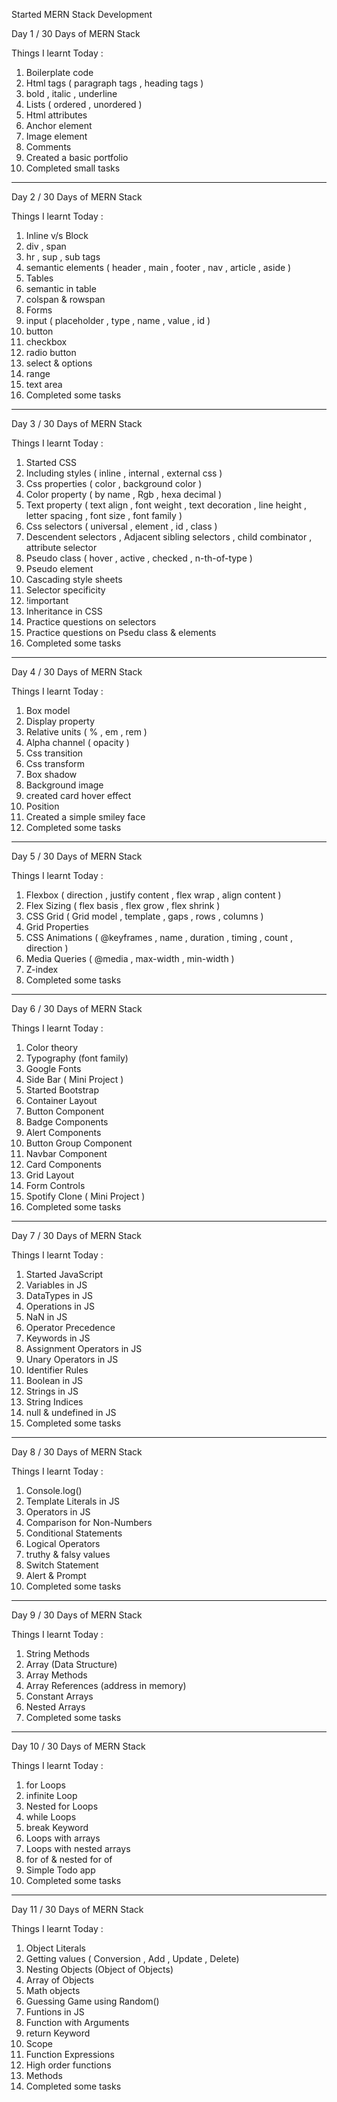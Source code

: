Started MERN Stack Development

Day 1 / 30 Days of MERN Stack

Things I learnt Today :

1. Boilerplate code
2. Html tags ( paragraph tags , heading tags )
3. bold , italic , underline
4. Lists ( ordered , unordered )
5. Html attributes
6. Anchor element
7. Image element
8. Comments
9. Created a basic portfolio
10. Completed small tasks

-----------------------------

Day 2 / 30 Days of MERN Stack

Things I learnt Today :

1. Inline v/s Block
2. div , span
3. hr , sup , sub tags
4. semantic elements ( header , main , footer , nav , article , aside )
5. Tables
6. semantic in table
7. colspan & rowspan
8. Forms
9. input ( placeholder , type , name , value , id )
10. button
11. checkbox
12. radio button
13. select & options
14. range
15. text area
16. Completed some tasks

-----------------------------

Day 3 / 30 Days of MERN Stack

Things I learnt Today :

1. Started CSS
2. Including styles ( inline , internal , external css )
3. Css properties ( color , background color )
4. Color property ( by name , Rgb , hexa decimal )
5. Text property ( text align , font weight , text decoration , line height , letter spacing , font size , font family )
6. Css selectors ( universal , element , id , class )
7. Descendent selectors , Adjacent sibling selectors , child combinator , attribute selector
8. Pseudo class ( hover , active , checked , n-th-of-type )
9. Pseudo element
10. Cascading style sheets
11. Selector specificity
12. !important
13. Inheritance in CSS
14. Practice questions on selectors
15. Practice questions on Psedu class & elements
16. Completed some tasks

-----------------------------

Day 4 / 30 Days of MERN Stack

Things I learnt Today :

1. Box model
2. Display property
3. Relative units ( % , em , rem )
4. Alpha channel ( opacity )
5. Css transition
6. Css transform
7. Box shadow
8. Background image
9. created card hover effect
10. Position
11. Created a simple smiley face
12. Completed some tasks

-----------------------------

Day 5 / 30 Days of MERN Stack

Things I learnt Today :

1. Flexbox ( direction , justify content , flex wrap , align content )
2. Flex Sizing ( flex basis , flex grow , flex shrink )
3. CSS Grid ( Grid model , template , gaps , rows , columns )
4. Grid Properties
5. CSS Animations ( @keyframes , name , duration , timing , count , direction )
6. Media Queries ( @media , max-width , min-width )
7. Z-index
8. Completed some tasks

-----------------------------

Day 6 / 30 Days of MERN Stack

Things I learnt Today :

1. Color theory
2. Typography (font family)
3. Google Fonts
4. Side Bar ( Mini Project )
5. Started Bootstrap
6. Container Layout
7. Button Component
8. Badge Components
9. Alert Components
10. Button Group Component
11. Navbar Component
12. Card Components
13. Grid Layout
14. Form Controls
15. Spotify Clone ( Mini Project )
16. Completed some tasks

-----------------------------

Day 7 / 30 Days of MERN Stack

Things I learnt Today :

1. Started JavaScript
2. Variables in JS
3. DataTypes in JS
4. Operations in JS
5. NaN in JS
6. Operator Precedence
7. Keywords in JS
8. Assignment Operators in JS
9. Unary Operators in JS
10. Identifier Rules
11. Boolean in JS
12. Strings in JS
13. String Indices
14. null & undefined in JS
15. Completed some tasks

-----------------------------

Day 8 / 30 Days of MERN Stack

Things I learnt Today :

1. Console.log()
2. Template Literals in JS
3. Operators in JS
4. Comparison for Non-Numbers 
5. Conditional Statements
6. Logical Operators
7. truthy & falsy values
8. Switch Statement 
9. Alert & Prompt 
10. Completed some tasks

-----------------------------

Day 9 / 30 Days of MERN Stack

Things I learnt Today :

1. String Methods
2. Array (Data Structure)
3. Array Methods 
4. Array References (address in memory)
5. Constant Arrays
6. Nested Arrays
7. Completed some tasks

-----------------------------

Day 10 / 30 Days of MERN Stack

Things I learnt Today :

1. for Loops
2. infinite Loop
3. Nested for Loops
4. while Loops
5. break Keyword
6. Loops with arrays
7. Loops with nested arrays
8. for of & nested for of
9. Simple Todo app
10. Completed some tasks

-----------------------------

Day 11 / 30 Days of MERN Stack

Things I learnt Today :

1. Object Literals
2. Getting values ( Conversion , Add , Update , Delete)
3. Nesting Objects (Object of Objects)
4. Array of Objects
5. Math objects
6. Guessing Game using Random()
7. Funtions in JS
8. Function with Arguments
9. return Keyword
10. Scope
11. Function Expressions
12. High order functions
13. Methods
14. Completed some tasks